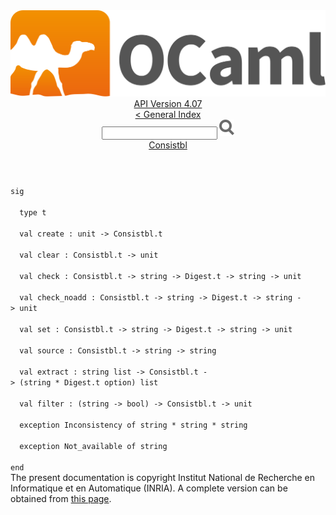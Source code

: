 <!-- ((! set title API !)) ((! set documentation !)) ((! set api !)) ((! set nobreadcrumb !)) -->
<div class="api"><header><nav class="toc brand"><a class="brand" href="https://ocaml.org/"><img src="colour-logo-gray.svg" class="svg" alt="OCaml"></a></nav><nav class="toc"><div class="toc_version"><a href="/docs" id="version-select">API Version 4.07</a></div><a href="index.html">&lt; General Index</a><div class="api_search"><input type="text" name="apisearch" id="api_search" oninput="mySearch(false);" onkeypress="this.oninput();" onclick="this.oninput();" onpaste="this.oninput();">
<img src="search_icon.svg" alt="Search" class="svg" onclick="mySearch(false)"></div>
<div id="search_results"></div><div class="toc_title"><a href="Consistbl.html">Consistbl</a></div><ul></ul></nav></header>
<code class="code"><span class="keyword">sig</span><br>
&nbsp;&nbsp;<span class="keyword">type</span>&nbsp;t<br>
&nbsp;&nbsp;<span class="keyword">val</span>&nbsp;create&nbsp;:&nbsp;unit&nbsp;<span class="keywordsign">-&gt;</span>&nbsp;<span class="constructor">Consistbl</span>.t<br>
&nbsp;&nbsp;<span class="keyword">val</span>&nbsp;clear&nbsp;:&nbsp;<span class="constructor">Consistbl</span>.t&nbsp;<span class="keywordsign">-&gt;</span>&nbsp;unit<br>
&nbsp;&nbsp;<span class="keyword">val</span>&nbsp;check&nbsp;:&nbsp;<span class="constructor">Consistbl</span>.t&nbsp;<span class="keywordsign">-&gt;</span>&nbsp;string&nbsp;<span class="keywordsign">-&gt;</span>&nbsp;<span class="constructor">Digest</span>.t&nbsp;<span class="keywordsign">-&gt;</span>&nbsp;string&nbsp;<span class="keywordsign">-&gt;</span>&nbsp;unit<br>
&nbsp;&nbsp;<span class="keyword">val</span>&nbsp;check_noadd&nbsp;:&nbsp;<span class="constructor">Consistbl</span>.t&nbsp;<span class="keywordsign">-&gt;</span>&nbsp;string&nbsp;<span class="keywordsign">-&gt;</span>&nbsp;<span class="constructor">Digest</span>.t&nbsp;<span class="keywordsign">-&gt;</span>&nbsp;string&nbsp;<span class="keywordsign">-&gt;</span>&nbsp;unit<br>
&nbsp;&nbsp;<span class="keyword">val</span>&nbsp;set&nbsp;:&nbsp;<span class="constructor">Consistbl</span>.t&nbsp;<span class="keywordsign">-&gt;</span>&nbsp;string&nbsp;<span class="keywordsign">-&gt;</span>&nbsp;<span class="constructor">Digest</span>.t&nbsp;<span class="keywordsign">-&gt;</span>&nbsp;string&nbsp;<span class="keywordsign">-&gt;</span>&nbsp;unit<br>
&nbsp;&nbsp;<span class="keyword">val</span>&nbsp;source&nbsp;:&nbsp;<span class="constructor">Consistbl</span>.t&nbsp;<span class="keywordsign">-&gt;</span>&nbsp;string&nbsp;<span class="keywordsign">-&gt;</span>&nbsp;string<br>
&nbsp;&nbsp;<span class="keyword">val</span>&nbsp;extract&nbsp;:&nbsp;string&nbsp;list&nbsp;<span class="keywordsign">-&gt;</span>&nbsp;<span class="constructor">Consistbl</span>.t&nbsp;<span class="keywordsign">-&gt;</span>&nbsp;(string&nbsp;*&nbsp;<span class="constructor">Digest</span>.t&nbsp;option)&nbsp;list<br>
&nbsp;&nbsp;<span class="keyword">val</span>&nbsp;filter&nbsp;:&nbsp;(string&nbsp;<span class="keywordsign">-&gt;</span>&nbsp;bool)&nbsp;<span class="keywordsign">-&gt;</span>&nbsp;<span class="constructor">Consistbl</span>.t&nbsp;<span class="keywordsign">-&gt;</span>&nbsp;unit<br>
&nbsp;&nbsp;<span class="keyword">exception</span>&nbsp;<span class="constructor">Inconsistency</span>&nbsp;<span class="keyword">of</span>&nbsp;string&nbsp;*&nbsp;string&nbsp;*&nbsp;string<br>
&nbsp;&nbsp;<span class="keyword">exception</span>&nbsp;<span class="constructor">Not_available</span>&nbsp;<span class="keyword">of</span>&nbsp;string<br>
<span class="keyword">end</span></code>
<div class="copyright">The present documentation is copyright Institut National de Recherche en Informatique et en Automatique (INRIA). A complete version can be obtained from <a href="http://caml.inria.fr/pub/docs/manual-ocaml/">this page</a>.</div></div>